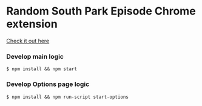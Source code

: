# Random South Park Episode Chrome extension

[Check it out here](https://chrome.google.com/webstore/detail/random-south-park-episode/gnejpgpadafimefcjbhnglbnfbboakjf?hl=en)

### Develop main logic

```
$ npm install && npm start
```

### Develop Options page logic

```
$ npm install && npm run-script start-options
```
